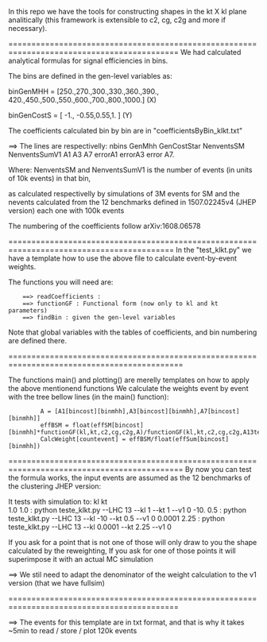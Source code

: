 In this repo we have the tools for constructing shapes in the kt X kl plane analitically (this framework is extensible to c2, cg, c2g and more if necessary).

===========================================================================================
We had calculated analytical formulas for signal efficiencies in bins. 

The bins are defined in the gen-level variables as:

binGenMHH = [250.,270.,300.,330.,360.,390., 420.,450.,500.,550.,600.,700.,800.,1000.] (X)

binGenCostS  = [ -1., -0.55,0.55,1.  ] (Y)

The coefficients calculated bin by bin are in "coefficientsByBin_klkt.txt"

   ==> The lines are respectivelly: nbins GenMhh GenCostStar NenventsSM NenventsSumV1 A1 A3 A7 errorA1 errorA3 error A7. 

   Where: NenventsSM and NenventsSumV1 is the number of events (in units of 10k events) in that bin,  

   as calculated respectivelly by simulations of  3M events for SM and the nevents calculated from the 12 benchmarks defined in 1507.02245v4 (JHEP version) each one with 100k events

   The numbering of the coefficients follow  arXiv:1608.06578

==========================================================================================
In the  "test_klkt.py" we have a template how to use the above file to calculate event-by-event weights. 

The functions you will need are: 

        ==> readCoefficients : 
        ==> functionGF : Functional form (now only to kl and kt parameters)
        ==> findBin : given the gen-level variables 

Note that global variables with the tables of coefficients, and bin numbering are defined there.

============================================================================================

The functions main() and plotting() are merelly templates on how to apply the above mentionend functions
We calculate the weights event by event with the tree bellow lines (in the main() function):

             A = [A1[bincost][binmhh],A3[bincost][binmhh],A7[bincost][binmhh]]
             effBSM = float(effSM[bincost][binmhh]*functionGF(kl,kt,c2,cg,c2g,A)/functionGF(kl,kt,c2,cg,c2g,A13tev))
             CalcWeight[countevent] = effBSM/float(effSum[bincost][binmhh]) 

============================================================================================
By now you can test the formula works, the input events are assumed as the 12 benchmarks of the clustering JHEP version:

It tests with simulation to: 
kl	kt			
1.0	1.0	: python teste_klkt.py  --LHC 13 --kl 1 --kt 1 --v1 0
-10.	0.5	: python teste_klkt.py  --LHC 13 --kl -10 --kt 0.5   --v1 0
 0.0001	2.25	: python teste_klkt.py  --LHC 13 --kl 0.0001 --kt 2.25   --v1 0

If you ask for a point that is not one of those will only draw to you the shape calculated by the reweighting, 
If you ask for one of those points it will superimpose it with an actual MC simulation

==> We stil need to adapt the denominator of the weight calculation to the v1 version (that we have fullsim)

===========================================================================================
 
==> The events for this template are in txt format, and that is why it takes ~5min to read / store / plot 120k events
 
